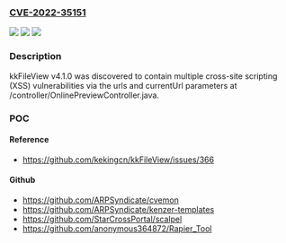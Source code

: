 ### [CVE-2022-35151](https://cve.mitre.org/cgi-bin/cvename.cgi?name=CVE-2022-35151)
![](https://img.shields.io/static/v1?label=Product&message=n%2Fa&color=blue)
![](https://img.shields.io/static/v1?label=Version&message=n%2Fa&color=blue)
![](https://img.shields.io/static/v1?label=Vulnerability&message=n%2Fa&color=brighgreen)

### Description

kkFileView v4.1.0 was discovered to contain multiple cross-site scripting (XSS) vulnerabilities via the urls and currentUrl parameters at /controller/OnlinePreviewController.java.

### POC

#### Reference
- https://github.com/kekingcn/kkFileView/issues/366

#### Github
- https://github.com/ARPSyndicate/cvemon
- https://github.com/ARPSyndicate/kenzer-templates
- https://github.com/StarCrossPortal/scalpel
- https://github.com/anonymous364872/Rapier_Tool

